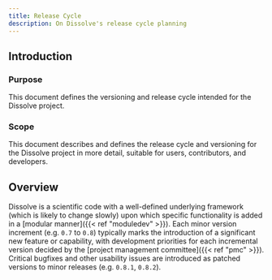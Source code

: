 ```yaml
---
title: Release Cycle
description: On Dissolve's release cycle planning
---
```


## Introduction

### Purpose
This document defines the versioning and release cycle intended for the Dissolve project.

### Scope
This document describes and defines the release cycle and versioning for the Dissolve project in more detail, suitable for users, contributors, and developers.

## Overview

Dissolve is a scientific code with a well-defined underlying framework (which is likely to change slowly) upon which specific functionality is added in a [modular manner]({{< ref "moduledev" >}}). Each minor version increment (e.g. `0.7` to `0.8`) typically marks the introduction of a significant new feature or capability, with development priorities for each incremental version  decided by the [project management committee]({{< ref "pmc" >}}). Critical bugfixes and other usability issues are introduced as patched versions to minor releases (e.g. `0.8.1`, `0.8.2`).
